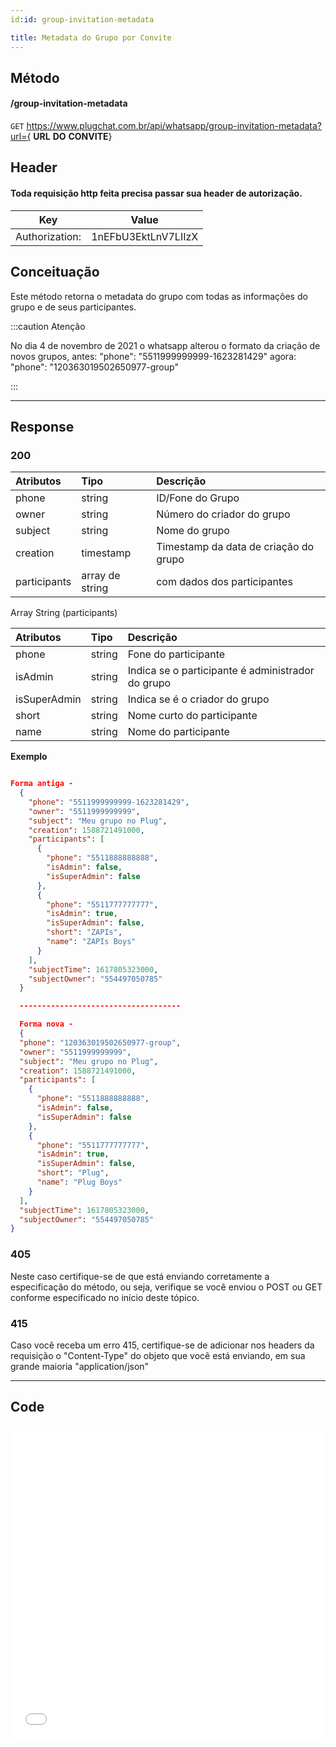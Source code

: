 ```yaml
---
id:id: group-invitation-metadata

title: Metadata do Grupo por Convite
---
```


## Método

#### /group-invitation-metadata

`GET` https://www.plugchat.com.br/api/whatsapp/group-invitation-metadata?url={ **URL** **DO** **CONVITE**}

## Header
#### Toda requisição http feita precisa passar sua header de autorização.


| Key            | Value                   |
| :------------: |   :---------------:     |
| Authorization: |   1nEFbU3EktLnV7LIIzX   |

## Conceituação

Este método retorna o metadata do grupo com todas as informações do grupo e de seus participantes.

:::caution Atenção

No dia 4 de novembro de 2021 o whatsapp alterou o formato da criação de novos grupos, antes: "phone": "5511999999999-1623281429" agora: "phone": "120363019502650977-group"

:::

---

## Response

### 200

| Atributos    | Tipo         | Descrição                             |
| :----------- | :----------- | :------------------------------------ |
| phone        | string       | ID/Fone do Grupo                      |
| owner        | string       | Número do criador do grupo            |
| subject      | string       | Nome do grupo                         |
| creation     | timestamp    | Timestamp da data de criação do grupo |
| participants | array de string | com dados dos participantes        |

Array String (participants)

| Atributos    | Tipo   | Descrição                                         |
| :----------- | :----- | :------------------------------------------------ |
| phone        | string | Fone do participante                              |
| isAdmin      | string | Indica se o participante é administrador do grupo |
| isSuperAdmin | string | Indica se é o criador do grupo                    |
| short        | string | Nome curto do participante                        |
| name         | string | Nome do participante                              |

**Exemplo**

```json

Forma antiga -
  {
    "phone": "5511999999999-1623281429",
    "owner": "5511999999999",
    "subject": "Meu grupo no Plug",
    "creation": 1588721491000,
    "participants": [
      {
        "phone": "5511888888888",
        "isAdmin": false,
        "isSuperAdmin": false
      },
      {
        "phone": "5511777777777",
        "isAdmin": true,
        "isSuperAdmin": false,
        "short": "ZAPIs",
        "name": "ZAPIs Boys"
      }
    ],
    "subjectTime": 1617805323000,
    "subjectOwner": "554497050785"
  }

  ------------------------------------

  Forma nova -
  {
  "phone": "120363019502650977-group",
  "owner": "5511999999999",
  "subject": "Meu grupo no Plug",
  "creation": 1588721491000,
  "participants": [
    {
      "phone": "5511888888888",
      "isAdmin": false,
      "isSuperAdmin": false
    },
    {
      "phone": "5511777777777",
      "isAdmin": true,
      "isSuperAdmin": false,
      "short": "Plug",
      "name": "Plug Boys"
    }
  ],
  "subjectTime": 1617805323000,
  "subjectOwner": "554497050785"
}

```

### 405

Neste caso certifique-se de que está enviando corretamente a especificação do método, ou seja, verifique se você enviou o POST ou GET conforme especificado no início deste tópico.

### 415

Caso você receba um erro 415, certifique-se de adicionar nos headers da requisição o "Content-Type" do objeto que você está enviando, em sua grande maioria "application/json"

---

## Code

<iframe src="//api.apiembed.com/?source=https://raw.githubusercontent.com/fourpixelit/plug-chat-docs/main/json-examples/group-invitation-metadata.json&targets=all" frameborder="0" scrolling="no" width="100%" height="500px" seamless></iframe>
